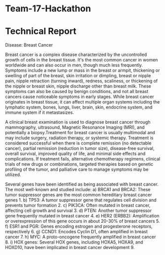 # Team-17-Hackathon

# Technical Report
Disease: Breast Cancer

Breast cancer is a complex disease characterized by the uncontrolled growth of cells in the breast tissue. It's the most common cancer in women worldwide and can also occur in men, though much less frequently. Symptoms include a new lump or mass in the breast or armpit, thickening or swelling of part of the breast, skin irritation or dimpling, breast or nipple pain, nipple retraction (turning inward), redness, scaliness, or thickening of the nipple or breast skin, nipple discharge other than breast milk. These symptoms can also be caused by benign conditions, and not all breast cancers cause noticeable symptoms in early stages. While breast cancer originates in breast tissue, it can affect multiple organ systems including the lymphatic system, bones, lungs, liver, brain, skin, endocrine system, and immune system if it metastasizes.

A clinical breast examination is used to diagnose breast cancer through mammography, ultrasound, Magnetic Resonance Imaging (MRI), and potentially a biopsy.Treatment for breast cancer is usually multimodal and may include surgery, radiation therapy, or systemic therapy. Treatment is considered successful when there is complete remission (no detectable cancer), partial remission (reduction in tumor size), disease-free survival, overall survival, improved quality of life, and minimal side effects and complications. If treatment fails, alternative chemotherapy regimens, clinical trials of new drugs or combinations, targeted therapies based on genetic profiling of the tumor, and palliative care to manage symptoms may be utilized.

Several genes have been identified as being associated with breast cancer. The most well-known and studied include:
a) BRCA1 and BRCA2: These tumor suppressor genes are the most common hereditary breast cancer genes 1.
b) TP53: A tumor suppressor gene that regulates cell division and prevents tumor formation 2.
c) PIK3CA: Often mutated in breast cancer, affecting cell growth and survival 3.
d) PTEN: Another tumor suppressor gene frequently mutated in breast cancer 4.
e) HER2 (ERBB2): Amplification or overexpression of this gene occurs in about 20-30% of breast cancers 5.
f) ESR1 and PGR: Genes encoding estrogen and progesterone receptors, respectively 6.
g) CCND1: Encodes Cyclin D1, often amplified in breast cancer 7.
h) MYC: A proto-oncogene frequently amplified in breast cancer 8.
i) HOX genes: Several HOX genes, including HOXA5, HOXA9, and HOXD10, have been implicated in breast cancer development 9.

